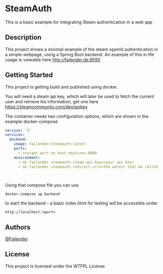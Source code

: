 # SteamAuth

This is a basic example for integrating Steam authentication in a web app

## Description

This project shows a minimal example of the steam openId authentication in a simple webpage, using a Spring Boot backend.
An example of this in life usage is viewable here http://failender.de:9090

## Getting Started

This project is getting build and published using docker. 

You will need a steam api key, which will later be used to fetch the current user and retrieve his information, get one here https://steamcommunity.com/dev/apikey

The container needs two configuration options, which are shown in the example docker-compose

```yaml
version: '3'
services:
  backend:
    image: failender/steamauth:latest
    ports:
      - <target port on host machine>:8080
    environment:
      - de.failender.steamauth.steam.api.key=<your api key>
      - de.failender.steamauth.redirect.uri=<the adress that be called after authentication is done>
      
      
```

Using that compose file you can use
```
docker-compose up backend
```

to start the backend - a basic index.html for testing will be accessible under

```
http://localhost:<port>
```

## Authors


[@Failender](https://github.com/failender)

## License

This project is licensed under the WTFPL License
